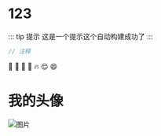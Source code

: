 # 123
::: tip 提示
这是一个提示这个自动构建成功了
:::

``` js
// 注释
```
:tada: :100: :bamboo: :gift_heart: :fire: :relieved: :smile:

# 我的头像
![图片](http://47.107.225.230/myLogo.jpg)
